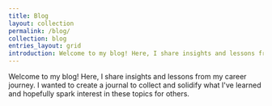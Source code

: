 ```yaml
---
title: Blog
layout: collection
permalink: /blog/
collection: blog
entries_layout: grid
introduction: Welcome to my blog! Here, I share insights and lessons from my career journey. I wanted to create a journal to collect and solidify what I've learned and hopefully spark interest in these topics for others.
---
```


Welcome to my blog! Here, I share insights and lessons from my career journey. I wanted to create a journal to collect and solidify what I've learned and hopefully spark interest in these topics for others.
